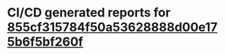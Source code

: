 # CI/CD generated reports for [855cf315784f50a53628888d00e175b6f5bf260f](https://github.com/hydephp/develop/commit/855cf315784f50a53628888d00e175b6f5bf260f)
